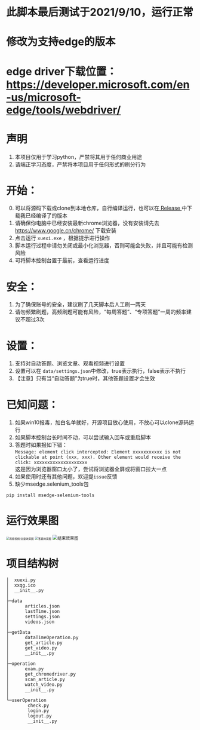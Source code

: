 # 此脚本最后测试于2021/9/10，运行正常
# 修改为支持edge的版本
# edge driver下载位置：https://developer.microsoft.com/en-us/microsoft-edge/tools/webdriver/

# 声明

1. 本项目仅用于学习python，严禁将其用于任何商业用途
2. 请端正学习态度，严禁将本项目用于任何形式的刷分行为

# 开始：

0. 可以将源码下载或clone到本地仓库，自行编译运行，也可以在[ Release ](https://github.com/PRaichu/xxqg/releases)中下载我已经编译了的版本
1. 请确保你电脑中已经安装最新chrome浏览器，没有安装请先去  https://www.google.cn/chrome/  下载安装
2. 点击运行 `xuexi.exe` ，根据提示进行操作
3. 脚本运行过程中请勿关闭或最小化浏览器，否则可能会失败，并且可能有检测风险
4. 可将脚本控制台置于最前，查看运行进度

# 安全：

1. 为了确保账号的安全，建议刷了几天脚本后人工刷一两天
2. 请勿频繁刷题，高频刷题可能有风险，“每周答题”、“专项答题”一周的频率建议不超过3次

# 设置：

1. 支持对自动答题、浏览文章、观看视频进行设置
2. 设置可以在 `data/settings.json`中修改，true表示执行，false表示不执行 
3. 【注意】只有当“自动答题”为true时，其他答题设置才会生效

# 已知问题：

1. 如果win10报毒，加白名单就好，开源项目放心使用，不放心可以clone源码运行
2. 如果脚本控制台长时间不动，可以尝试输入回车或重启脚本
3. 答题时如果报如下错：<br>
   `Message: element click intercepted: Element xxxxxxxxxxx is not clickable at point (xxx, xxx). Other element would receive the click: xxxxxxxxxxxxxxxxxxxx`<br>这是因为浏览器窗口太小了，尝试将浏览器全屏或将窗口拉大一点
4. 如果使用时还有其他问题，欢迎提`issue`反馈
5. 缺少msedge.selenium_tools包
```
pip install msedge-selenium-tools
```

# 运行效果图


<img src="https://github.com/PRaichu/xxqg/blob/master/%E6%95%88%E6%9E%9C%E5%9B%BE1.png?raw=true" alt="观看视频/文章效果图" style="zoom:50%;" />

<img src="https://github.com/PRaichu/xxqg/blob/master/%E6%95%88%E6%9E%9C%E5%9B%BE2.png?raw=true" alt="答题效果图" style="zoom:50%;" />

<img src="https://github.com/PRaichu/xxqg/blob/master/%E6%95%88%E6%9E%9C%E5%9B%BE3.png?raw=true" alt="结束效果图" style="zoom: 80%;" />

# 项目结构树

```text
│  xuexi.py
│  xxqg.ico
│  __init__.py
│
├─data
│      articles.json
│      lastTime.json
│      settings.json
│      videos.json
│
├─getData
│      dataTimeOperation.py
│      get_article.py
│      get_video.py
│      __init__.py
│
├─operation
│      exam.py
│      get_chromedriver.py
│      scan_article.py
│      watch_video.py
│      __init__.py
│
└─userOperation
        check.py
        login.py
        logout.py
        __init__.py
```